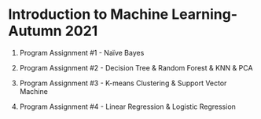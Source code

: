 # Introduction to Machine Learning-Autumn 2021
1. Program Assignment #1 - Naïve Bayes

2. Program Assignment #2 - Decision Tree & Random Forest & KNN & PCA

3. Program Assignment #3 - K-means Clustering & Support Vector Machine

4. Program Assignment #4 - Linear Regression & Logistic Regression
